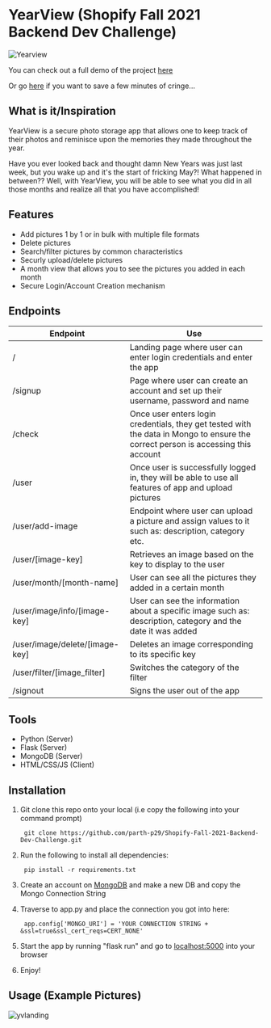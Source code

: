 # YearView (Shopify Fall 2021 Backend Dev Challenge)

![Yearview](https://user-images.githubusercontent.com/69891859/117560163-5df75400-b059-11eb-81bb-a84ebec9cbed.gif)


You can check out a full demo of the project [here](https://www.youtube.com/watch?v=iAI6MHgDDDA)

Or go [here](https://www.youtube.com/watch?v=2wQqpM33VCY) if you want to save a few minutes of cringe...

## What is it/Inspiration

YearView is a secure photo storage app that allows one to keep track of their photos and reminisce upon the memories they made throughout the year.

Have you ever looked back and thought damn New Years was just last week, but you wake up and it's the start of fricking May?! What happened in between?? Well, with YearView, you will be able to see what you did in all those months and realize all that you have accomplished!

## Features

- Add pictures 1 by 1 or in bulk with multiple file formats
- Delete pictures
- Search/filter pictures by common characteristics
- Securly upload/delete pictures
- A month view that allows you to see the pictures you added in each month
- Secure Login/Account Creation mechanism

## Endpoints

|Endpoint | Use |
|---------|-----|
|/        | Landing page where user can enter login credentials and enter the app|
|/signup  | Page where user can create an account and set up their username, password and name |
|/check   | Once user enters login credentials, they get tested with the data in Mongo to ensure the correct person is accessing this account|
|/user    | Once user is successfully logged in, they will be able to use all features of app and upload pictures|
|/user/add-image| Endpoint where user can upload a picture and assign values to it such as: description, category etc.|
|/user/[image-key]| Retrieves an image based on the key to display to the user |
|/user/month/[month-name] | User can see all the pictures they added in a certain month |
|/user/image/info/[image-key] | User can see the information about a specific image such as: description, category and the date it was added |
|/user/image/delete/[image-key]| Deletes an image corresponding to its specific key |
|/user/filter/[image_filter] | Switches the category of the filter |
|/signout | Signs the user out of the app |

## Tools

- Python (Server)
- Flask (Server)
- MongoDB (Server)
- HTML/CSS/JS (Client)

## Installation

1. Git clone this repo onto your local (i.e copy the following into your command prompt)

        git clone https://github.com/parth-p29/Shopify-Fall-2021-Backend-Dev-Challenge.git

2. Run the following to install all dependencies:

        pip install -r requirements.txt
        
3. Create an account on [MongoDB](https://www.mongodb.com/try) and make a new DB and copy the Mongo Connection String
4. Traverse to app.py and place the connection you got into here:

        app.config['MONGO_URI'] = 'YOUR CONNECTION STRING + &ssl=true&ssl_cert_reqs=CERT_NONE'

5. Start the app by running "flask run" and go to [localhost:5000](http://localhost:5000/) into your browser
6. Enjoy! 

## Usage (Example Pictures)

![yvlanding](https://user-images.githubusercontent.com/69891859/117562329-26de6e00-b06c-11eb-80bc-069759a6e7bb.png)










